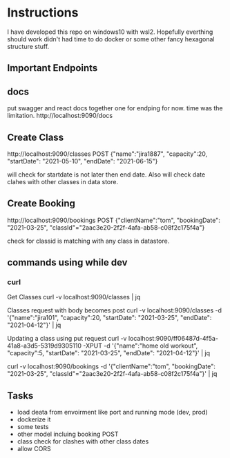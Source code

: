 # Instructions
I have developed this repo on windows10 with wsl2. Hopefully everthing should work didn't had time to do docker or some other fancy hexagonal structure stuff.



## Important Endpoints

## docs
put swagger and react docs together one for endping for now. time was the limitation.
http://localhost:9090/docs

## Create Class
http://localhost:9090/classes
POST {"name":"jira1887", "capacity":20, "startDate": "2021-05-10", "endDate": "2021-06-15"}

will check for startdate is not later then end date. Also will check date clahes with other classes in data store.

## Create Booking
http://localhost:9090/bookings
POST {"clientName":"tom", "bookingDate": "2021-03-25", "classId"="2aac3e20-2f2f-4afa-ab58-c08f2c175f4a"} 

check for classid is matching with any class in datastore.


## commands using while dev

### curl

Get Classes
    curl -v  localhost:9090/classes | jq

Classes request with body becomes post 
    curl -v  localhost:9090/classes -d '{"name":"jira101", "capacity":20, "startDate": "2021-03-25", "endDate": "2021-04-12"}' | jq

Updating a class using put request
    curl -v  localhost:9090/ff06487d-4f5a-41a8-a3d5-5319d9305110 -XPUT -d '{"name":"home old workout", "capacity":5, "startDate": "2021-03-25", "endDate": "2021-04-12"}' | jq

curl -v  localhost:9090/bookings -d '{"clientName":"tom", "bookingDate": "2021-03-25", "classId"="2aac3e20-2f2f-4afa-ab58-c08f2c175f4a"}' | jq

## Tasks

* load deata from envoirment like port and running mode (dev, prod)
* dockerize it
* some tests
* other model incluing booking POST
* class check for clashes with other class dates
* allow CORS